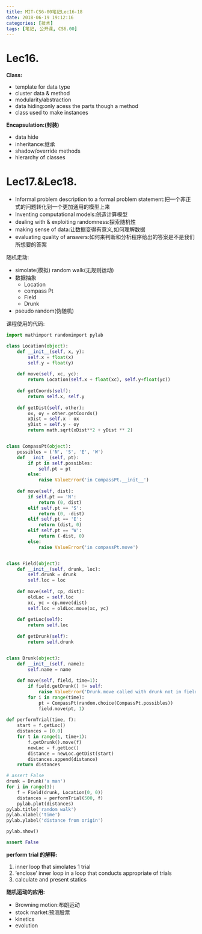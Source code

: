 ```yaml
---
title: MIT-CS6-00笔记Lec16-18
date: 2018-06-19 19:12:16
categories: [技术]
tags: [笔记, 公开课, CS6.00]
---
```

[](#Lec16 "Lec16.")Lec16.
=========================

**Class:**

*   template for data type
*   cluster data & method
*   modularity/abstraction
*   data hiding:only acess the parts though a method
*   class used to make instances

**Encapsulation:(封装)**

*   data hide
*   inheritance:继承
*   shadow/override methods
*   hierarchy of classes

[](#Lec17-amp-Lec18 "Lec17.&Lec18.")Lec17.&Lec18.
=================================================

*   Informal problem description to a formal problem statement:把一个非正式的问题转化到一个更加通用的模型上来
*   Inventing computational models:创造计算模型
*   dealing with & exploiting randomness:探索随机性
*   making sense of data:让数据变得有意义,如何理解数据
*   evaluating quality of answers:如何来判断和分析程序给出的答案是不是我们所想要的答案

随机走动:

*   simolate(模拟) random walk(无规则运动)
*   数据抽象
    *   Location
    *   compass Pt
    *   Field
    *   Drunk
*   pseudo random(伪随机)

课程使用的代码:  
```python
import mathimport randomimport pylab

class Location(object):    
    def __init__(self, x, y):        
        self.x = float(x)        
        self.y = float(y)    
    
    def move(self, xc, yc):        
        return Location(self.x + float(xc), self.y+float(yc))    
    
    def getCoords(self):        
        return self.x, self.y    
    
    def getDist(self, other):        
        ox, oy = other.getCoords()        
        xDist = self.x - ox        
        yDist = self.y - oy        
        return math.sqrt(xDist**2 + yDist ** 2)


class CompassPt(object):    
    possibles = ('N', 'S', 'E', 'W')    
    def __init__(self, pt):        
        if pt in self.possibles:            
            self.pt = pt        
        else:            
            raise ValueError('in CompassPt.__init__')    
    
    def move(self, dist):        
        if self.pt == 'N':            
            return (0, dist)        
        elif self.pt == 'S':            
            return (0, -dist)        
        elif self.pt == 'E':            
            return (dist, 0)        
        elif self.pt == 'W':            
            return (-dist, 0)        
        else:            
            raise ValueError('in compassPt.move')


class Field(object):    
    def __init__(self, drunk, loc):        
        self.drunk = drunk        
        self.loc = loc    
        
    def move(self, cp, dist):        
        oldLoc = self.loc        
        xc, yc = cp.move(dist)        
        self.loc = oldLoc.move(xc, yc)    
    
    def getLoc(self):        
        return self.loc    
    
    def getDrunk(self):        
        return self.drunk


class Drunk(object):    
    def __init__(self, name):        
        self.name = name    
    
    def move(self, field, time=1):        
        if field.getDrunk() != self:            
            raise ValueError('Drunk.move called with drunk not in field')        
        for i in range(time):            
            pt = CompassPt(random.choice(CompassPt.possibles))            
            field.move(pt, 1)
    
def performTrial(time, f):    
    start = f.getLoc()    
    distances = [0.0]    
    for t in range(1, time+1):        
        f.getDrunk().move(f)        
        newLoc = f.getLoc()        
        distance = newLoc.getDist(start)        
        distances.append(distance)    
    return distances

# assert False
drunk = Drunk('a man')
for i in range(3):    
    f = Field(drunk, Location(0, 0))    
    distances = performTrial(500, f)    
    pylab.plot(distances)
pylab.title('random walk')
pylab.xlabel('time')
pylab.ylabel('distance from origin')

pylab.show()

assert False
```

**perform trial 的解释:**

1.  inner loop that simolates 1 trial
2.  ‘enclose’ inner loop in a loop that conducts appropriate of trials
3.  calculate and present statics

**随机运动的应用:**

*   Browning motion:布朗运动
*   stock market:预测股票
*   kinetics
*   evolution